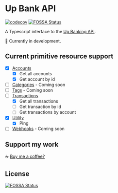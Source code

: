 # Up Bank API

[![codecov](https://codecov.io/gh/jacobjmarks/up-bank-api/branch/master/graph/badge.svg?token=A64DMJKAVY)](https://codecov.io/gh/jacobjmarks/up-bank-api)
[![FOSSA Status](https://app.fossa.com/api/projects/git%2Bgithub.com%2Fjacobjmarks%2Fup-bank-api.svg?type=shield)](https://app.fossa.com/projects/git%2Bgithub.com%2Fjacobjmarks%2Fup-bank-api?ref=badge_shield)

A Typescript interface to the [Up Banking API](https://github.com/up-banking/api).

🚨 Currently in development.

## Current primitive resource support

- [x] [Accounts](https://developer.up.com.au/#accounts)
  - [x] Get all accounts
  - [x] Get account by id
- [ ] [Categories](https://developer.up.com.au/#categories) - Coming soon
- [ ] [Tags](https://developer.up.com.au/#tags) - Coming soon
- [ ] [Transactions](https://developer.up.com.au/#transactions)
  - [x] Get all transactions
  - [ ] Get transaction by id
  - [ ] Get transactions by account
- [x] [Utility](https://developer.up.com.au/#utility_endpoints)
  - [x] Ping
- [ ] [Webhooks](https://developer.up.com.au/#webhooks) - Coming soon

## Support my work
☕ [Buy me a coffee?](https://www.buymeacoffee.com/jacobjmarks)

## License

[![FOSSA Status](https://app.fossa.com/api/projects/git%2Bgithub.com%2Fjacobjmarks%2Fup-bank-api.svg?type=large)](https://app.fossa.com/projects/git%2Bgithub.com%2Fjacobjmarks%2Fup-bank-api?ref=badge_large)
